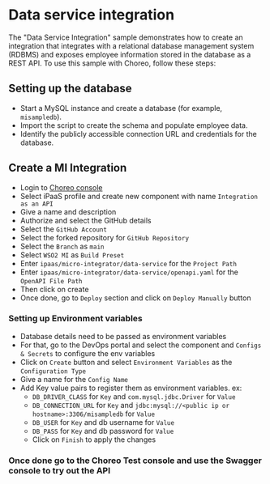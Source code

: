 # Data service integration

The "Data Service Integration" sample demonstrates how to create an integration that integrates with a relational database management system (RDBMS) and exposes employee information stored in the database as a REST API. To use this sample with Choreo, follow these steps:

## Setting up the database
- Start a MySQL instance and create a database (for example, `misampledb`).
- Import the script to create the schema and populate employee data.
- Identify the publicly accessible connection URL and credentials for the database.

## Create a MI Integration
- Login to [Choreo console](https://console.choreo.dev/)
- Select iPaaS profile and create new component with name `Integration as an API`
- Give a name and description
- Authorize and select the GitHub details
- Select the `GitHub Account`
- Select the forked repository for `GitHub Repository`
- Select the `Branch` as `main`
- Select `WSO2 MI` as `Build Preset`
- Enter `ipaas/micro-integrator/data-service` for the `Project Path`
- Enter `ipaas/micro-integrator/data-service/openapi.yaml` for the `OpenAPI File Path`
- Then click on create
- Once done, go to `Deploy` section and click on `Deploy Manually` button

### Setting up Environment variables
- Database details need to be passed as environment variables
- For that, go to the DevOps portal and select the component and `Configs & Secrets` to configure the env variables
- Click on `Create` button and select `Environment Variables` as the `Configuration Type`
- Give a name for the `Config Name`
- Add Key value pairs to register them as environment variables. ex:
  - `DB_DRIVER_CLASS` for `Key` and `com.mysql.jdbc.Driver` for `Value`
  - `DB_CONNECTION_URL` for `Key` and `jdbc:mysql://<public ip or hostname>:3306/misampledb` for `Value`
  - `DB_USER` for `Key` and db username for `Value`
  - `DB_PASS` for `Key` and db password for `Value`
  - Click on `Finish` to apply the changes

### Once done go to the Choreo Test console and use the Swagger console to try out the API
